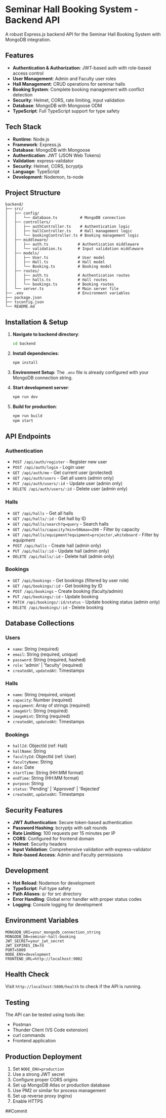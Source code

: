# Seminar Hall Booking System - Backend API

A robust Express.js backend API for the Seminar Hall Booking System with MongoDB integration.

## Features

- **Authentication & Authorization**: JWT-based auth with role-based access control
- **User Management**: Admin and Faculty user roles
- **Hall Management**: CRUD operations for seminar halls
- **Booking System**: Complete booking management with conflict detection
- **Security**: Helmet, CORS, rate limiting, input validation
- **Database**: MongoDB with Mongoose ODM
- **TypeScript**: Full TypeScript support for type safety

## Tech Stack

- **Runtime**: Node.js
- **Framework**: Express.js
- **Database**: MongoDB with Mongoose
- **Authentication**: JWT (JSON Web Tokens)
- **Validation**: express-validator
- **Security**: Helmet, CORS, bcryptjs
- **Language**: TypeScript
- **Development**: Nodemon, ts-node

## Project Structure

```
backend/
├── src/
│   ├── config/
│   │   └── database.ts          # MongoDB connection
│   ├── controllers/
│   │   ├── authController.ts    # Authentication logic
│   │   ├── hallController.ts    # Hall management logic
│   │   └── bookingController.ts # Booking management logic
│   ├── middleware/
│   │   ├── auth.ts             # Authentication middleware
│   │   └── validation.ts       # Input validation middleware
│   ├── models/
│   │   ├── User.ts             # User model
│   │   ├── Hall.ts             # Hall model
│   │   └── Booking.ts          # Booking model
│   ├── routes/
│   │   ├── auth.ts             # Authentication routes
│   │   ├── halls.ts            # Hall routes
│   │   └── bookings.ts         # Booking routes
│   └── server.ts               # Main server file
├── .env                        # Environment variables
├── package.json
├── tsconfig.json
└── README.md
```

## Installation & Setup

1. **Navigate to backend directory**:
   ```bash
   cd backend
   ```

2. **Install dependencies**:
   ```bash
   npm install
   ```

3. **Environment Setup**:
   The `.env` file is already configured with your MongoDB connection string.

4. **Start development server**:
   ```bash
   npm run dev
   ```

5. **Build for production**:
   ```bash
   npm run build
   npm start
   ```

## API Endpoints

### Authentication
- `POST /api/auth/register` - Register new user
- `POST /api/auth/login` - Login user
- `GET /api/auth/me` - Get current user (protected)
- `GET /api/auth/users` - Get all users (admin only)
- `PUT /api/auth/users/:id` - Update user (admin only)
- `DELETE /api/auth/users/:id` - Delete user (admin only)

### Halls
- `GET /api/halls` - Get all halls
- `GET /api/halls/:id` - Get hall by ID
- `GET /api/halls/search?q=query` - Search halls
- `GET /api/halls/capacity?min=50&max=200` - Filter by capacity
- `GET /api/halls/equipment?equipment=projector,whiteboard` - Filter by equipment
- `POST /api/halls` - Create hall (admin only)
- `PUT /api/halls/:id` - Update hall (admin only)
- `DELETE /api/halls/:id` - Delete hall (admin only)

### Bookings
- `GET /api/bookings` - Get bookings (filtered by user role)
- `GET /api/bookings/:id` - Get booking by ID
- `POST /api/bookings` - Create booking (faculty/admin)
- `PUT /api/bookings/:id` - Update booking
- `PATCH /api/bookings/:id/status` - Update booking status (admin only)
- `DELETE /api/bookings/:id` - Delete booking

## Database Collections

### Users
- `name`: String (required)
- `email`: String (required, unique)
- `password`: String (required, hashed)
- `role`: 'admin' | 'faculty' (required)
- `createdAt`, `updatedAt`: Timestamps

### Halls
- `name`: String (required, unique)
- `capacity`: Number (required)
- `equipment`: Array of strings (required)
- `imageUrl`: String (required)
- `imageHint`: String (required)
- `createdAt`, `updatedAt`: Timestamps

### Bookings
- `hallId`: ObjectId (ref: Hall)
- `hallName`: String
- `facultyId`: ObjectId (ref: User)
- `facultyName`: String
- `date`: Date
- `startTime`: String (HH:MM format)
- `endTime`: String (HH:MM format)
- `purpose`: String
- `status`: 'Pending' | 'Approved' | 'Rejected'
- `createdAt`, `updatedAt`: Timestamps

## Security Features

- **JWT Authentication**: Secure token-based authentication
- **Password Hashing**: bcryptjs with salt rounds
- **Rate Limiting**: 100 requests per 15 minutes per IP
- **CORS**: Configured for frontend domain
- **Helmet**: Security headers
- **Input Validation**: Comprehensive validation with express-validator
- **Role-based Access**: Admin and Faculty permissions

## Development

- **Hot Reload**: Nodemon for development
- **TypeScript**: Full type safety
- **Path Aliases**: `@/` for src directory
- **Error Handling**: Global error handler with proper status codes
- **Logging**: Console logging for development

## Environment Variables

```env
MONGODB_URI=your_mongodb_connection_string
MONGODB_DB=seminar-hall-booking
JWT_SECRET=your_jwt_secret
JWT_EXPIRES_IN=7d
PORT=5000
NODE_ENV=development
FRONTEND_URL=http://localhost:9002
```

## Health Check

Visit `http://localhost:5000/health` to check if the API is running.

## Testing

The API can be tested using tools like:
- Postman
- Thunder Client (VS Code extension)
- curl commands
- Frontend application

## Production Deployment

1. Set `NODE_ENV=production`
2. Use a strong JWT secret
3. Configure proper CORS origins
4. Set up MongoDB Atlas or production database
5. Use PM2 or similar for process management
6. Set up reverse proxy (nginx)
7. Enable HTTPS



##Commit